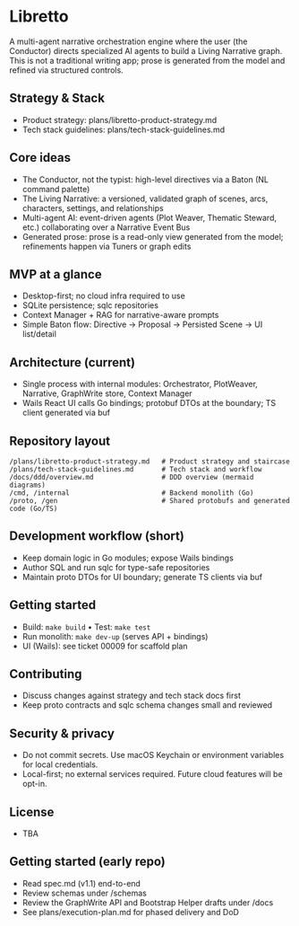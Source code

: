 # Libretto

A multi-agent narrative orchestration engine where the user (the Conductor) directs specialized AI agents to build a Living Narrative graph. This is not a traditional writing app; prose is generated from the model and refined via structured controls.

## Strategy & Stack
- Product strategy: plans/libretto-product-strategy.md
- Tech stack guidelines: plans/tech-stack-guidelines.md

## Core ideas
- The Conductor, not the typist: high-level directives via a Baton (NL command palette)
- The Living Narrative: a versioned, validated graph of scenes, arcs, characters, settings, and relationships
- Multi-agent AI: event-driven agents (Plot Weaver, Thematic Steward, etc.) collaborating over a Narrative Event Bus
- Generated prose: prose is a read-only view generated from the model; refinements happen via Tuners or graph edits

## MVP at a glance
- Desktop-first; no cloud infra required to use
- SQLite persistence; sqlc repositories
- Context Manager + RAG for narrative-aware prompts
- Simple Baton flow: Directive → Proposal → Persisted Scene → UI list/detail

## Architecture (current)
- Single process with internal modules: Orchestrator, PlotWeaver, Narrative, GraphWrite store, Context Manager
- Wails React UI calls Go bindings; protobuf DTOs at the boundary; TS client generated via buf

## Repository layout
```
/plans/libretto-product-strategy.md   # Product strategy and staircase
/plans/tech-stack-guidelines.md       # Tech stack and workflow
/docs/ddd/overview.md                 # DDD overview (mermaid diagrams)
/cmd, /internal                       # Backend monolith (Go)
/proto, /gen                          # Shared protobufs and generated code (Go/TS)
```

## Development workflow (short)
- Keep domain logic in Go modules; expose Wails bindings
- Author SQL and run sqlc for type-safe repositories
- Maintain proto DTOs for UI boundary; generate TS clients via buf

## Getting started
- Build: `make build`  •  Test: `make test`
- Run monolith: `make dev-up` (serves API + bindings)
- UI (Wails): see ticket 00009 for scaffold plan

## Contributing
- Discuss changes against strategy and tech stack docs first
- Keep proto contracts and sqlc schema changes small and reviewed

## Security & privacy
- Do not commit secrets. Use macOS Keychain or environment variables for local credentials.
- Local-first; no external services required. Future cloud features will be opt-in.

## License
- TBA

## Getting started (early repo)
- Read spec.md (v1.1) end-to-end
- Review schemas under /schemas
- Review the GraphWrite API and Bootstrap Helper drafts under /docs
- See plans/execution-plan.md for phased delivery and DoD

